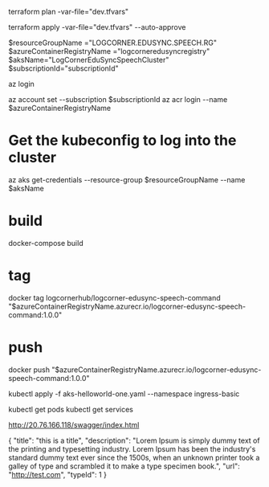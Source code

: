 terraform plan -var-file="dev.tfvars"

terraform apply -var-file="dev.tfvars" --auto-approve

$resourceGroupName ="LOGCORNER.EDUSYNC.SPEECH.RG"
$azureContainerRegistryName ="logcorneredusyncregistry"
$aksName="LogCornerEduSyncSpeechCluster"
$subscriptionId="subscriptionId"

az login

az account set --subscription $subscriptionId
az acr login --name $azureContainerRegistryName

# Get the kubeconfig to log into the cluster
az aks get-credentials  --resource-group $resourceGroupName   --name $aksName

# build
docker-compose build

# tag
docker tag logcornerhub/logcorner-edusync-speech-command  "$azureContainerRegistryName.azurecr.io/logcorner-edusync-speech-command:1.0.0"

# push 
docker push "$azureContainerRegistryName.azurecr.io/logcorner-edusync-speech-command:1.0.0"

kubectl apply -f aks-helloworld-one.yaml --namespace ingress-basic

kubectl get pods
kubectl get services


http://20.76.166.118/swagger/index.html

{
  "title": "this is a title",
  "description": "Lorem Ipsum is simply dummy text of the printing and typesetting industry. Lorem Ipsum has been the industry's standard dummy text ever since the 1500s, when an unknown printer took a galley of type and scrambled it to make a type specimen book.",
  "url": "http://test.com",
  "typeId": 1
}
